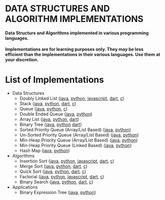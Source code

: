 # DATA STRUCTURES AND ALGORITHM IMPLEMENTATIONS

#### Data Structurs and Algorithms implemented in various programming languages.
#### Implementations are for learning purposes only. They may be less efficient than the implementations in their various languages. Use them at your discretion.

# List of Implementations
- Data Structures
  - Doubly Linked List ([java](LinkedList/java/src/doubly/DoublyLinkedList.java), [python](LinkedList/python/doubly_linked_list.py), [javascript](LinkedList/js/DoublyLinkedList.js), [dart](LinkedList/dart/bin/doubly_linked_list.dart), [c](LinkedList/c/doubly_linked_list.c))
  - Stack ([java](Stack/java/src/Stack.java), [python](Stack/python/stack.py), [dart](Stack/dart/bin/stack.dart), [c](Stack/c/stack.c))
  - Queue ([java](LinkedQueue/java/src/Queue.java), [python](LinkedQueue/python/queue.py), [c](LinkedQueue/c/queue.c))
  - Double Ended Queue ([java](DoubleEndedQueue/java/src/Deque.java), [python](DoubleEndedQueue/python/double_ended_queue.py))
  - Array List ([java](ArrayList/java/src/ArrayList.java), [python](ArrayList/python/array_list.py), [dart](ArrayList/dart/bin/array_list.dart))
  - Binary Tree ([java](BinaryTree/java/src/BinaryTree.java), [python](BinaryTree/python/binary_tree.py) [dart](BinaryTree/dart/bin/binary_tree.dart))
  - Sorted Priority Queue (Array/List Based) ([java](PriorityQueue/java/src/arraybased/SortedPriorityQueue.java), [python](PriorityQueue/python/sorted_priority_queue.py))
  - Un-Sorted Priority Queue (Array/List Based) ([java](PriorityQueue/java/src/arraybased/UnSortedPriorityQueue.java), [python](PriorityQueue/python/unsorted_priority_queue.py))
  - Min-Heap Priority Queue (Array/List Based) ([java](PriorityQueue/java/src/arraybased/MinHeapPriorityQueue.java), [python](PriorityQueue/python/min_heap_priority_queue.py))
  - Min-Heap Priority Queue (Linked Based) ([java](PriorityQueue/java/src/linkedbased/PriorityQueue.java), [python](PriorityQueue/python/linked_min_heap_priority_queue.py))
  - Hash Map ([java](HashMap/java/src/HashMap.java), [python](HashMap/python/hashmap.py))
- Algorithms
  - Insertion Sort ([java](InsertionSort/java/src/InsertionSort.java), [python](InsertionSort/python/insertion_sort.py), [javascript](InsertionSort/js/insertionSort.js), [dart](InsertionSort/dart/bin/insertion_sort.dart), [c](InsertionSort/c/insertion_sort.c))
  - Merge Sort ([java](MergeSort/java/src/MergeSort.java), [python](MergeSort/python/merge_sort.py), [dart](MergeSort/dart/bin/merge_sort.dart), [c](MergeSort/c/merge_sort.c))
  - Quick Sort ([java](QuickSort/java/src/QuickSort.java), [python](QuickSort/python/quick_sort.py), [dart](QuickSort/dart/bin/quick_sort.dart), [c](QuickSort/c/quick_sort.c))
  - Factorial ([java](Factorial/java/src/Factorial.java), [python](Factorial/python/factorial.py), [javascript](Factorial/js/factorial.js), [dart](Factorial/dart/bin/factorial.dart), [c](Factorial/c/factorial.c))
  - Binary Search ([java](BinarySearch/java/src/BinarySearch.java), [python](BinarySearch/python/binary_search.py), [dart](BinarySearch/dart/bin/binary_search.dart), [c](BinarySearch/c/binary_search.c))
- Applications
  - Binary Expression Tree ([java](BinaryExpressionTree/java/src/BinaryExpressionTree.java), [python](BinaryExpressionTree/python/binary_expression_tree.py))
